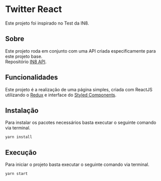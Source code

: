 # Twitter React

Este projeto foi inspirado no Test da IN8.

## Sobre

Este projeto roda em conjunto com uma API criada especificamente para este projeto base.<br>
Repositório [IN8 API](https://github.com/ZeRodolfo/in8-fullstack-test/tree/master/application/in8-api).

## Funcionalidades

Este projeto é a realização de uma página simples, criada com ReactJS utilizando o [Redux](https://redux.js.org/) e interface do [Styled Components](https://styled-components.com/).

## Instalação

Para instalar os pacotes necessários basta executar o seguinte comando via terminal.<br>

`yarn install`

## Execução

Para iniciar o projeto basta executar o seguinte comando via terminal.<br>

`yarn start`
